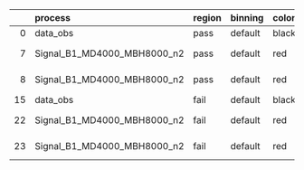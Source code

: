 |    | process                     | region   | binning   | color   | process_type   |   scale | variation   | source_filename                                                      | source_histname   | alias                       | title     |   combine_idx |     lnN |   shapes | syst_type   |   direction |   variation_alias |
|---:|:----------------------------|:---------|:----------|:--------|:---------------|--------:|:------------|:---------------------------------------------------------------------|:------------------|:----------------------------|:----------|--------------:|--------:|---------:|:------------|------------:|------------------:|
|  0 | data_obs                    | pass     | default   | black   | DATA           |       1 | nominal     | ./histograms_for_2DAlphabet_v12//BH_Data.root                        | hpass             | Data                        | Data      |           nan | nan     |      nan | nan         |         nan |               nan |
|  7 | Signal_B1_MD4000_MBH8000_n2 | pass     | default   | red     | SIGNAL         |       1 | lumi        | ./histograms_for_2DAlphabet_v12//BH_Signal_B1_MD4000_MBH8000_n2.root | hpass             | Signal_B1_MD4000_MBH8000_n2 | BH signal |           nan |   1.016 |      nan | lnN         |         nan |               nan |
|  8 | Signal_B1_MD4000_MBH8000_n2 | pass     | default   | red     | SIGNAL         |       1 | nominal     | ./histograms_for_2DAlphabet_v12//BH_Signal_B1_MD4000_MBH8000_n2.root | hpass             | Signal_B1_MD4000_MBH8000_n2 | BH signal |           nan | nan     |      nan | nan         |         nan |               nan |
| 15 | data_obs                    | fail     | default   | black   | DATA           |       1 | nominal     | ./histograms_for_2DAlphabet_v12//BH_Data.root                        | hfail             | Data                        | Data      |           nan | nan     |      nan | nan         |         nan |               nan |
| 22 | Signal_B1_MD4000_MBH8000_n2 | fail     | default   | red     | SIGNAL         |       1 | lumi        | ./histograms_for_2DAlphabet_v12//BH_Signal_B1_MD4000_MBH8000_n2.root | hfail             | Signal_B1_MD4000_MBH8000_n2 | BH signal |           nan |   1.016 |      nan | lnN         |         nan |               nan |
| 23 | Signal_B1_MD4000_MBH8000_n2 | fail     | default   | red     | SIGNAL         |       1 | nominal     | ./histograms_for_2DAlphabet_v12//BH_Signal_B1_MD4000_MBH8000_n2.root | hfail             | Signal_B1_MD4000_MBH8000_n2 | BH signal |           nan | nan     |      nan | nan         |         nan |               nan |